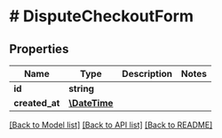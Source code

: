 # # DisputeCheckoutForm

## Properties

Name | Type | Description | Notes
------------ | ------------- | ------------- | -------------
**id** | **string** |  |
**created_at** | [**\DateTime**](\DateTime.md) |  |

[[Back to Model list]](../../README.md#models) [[Back to API list]](../../README.md#endpoints) [[Back to README]](../../README.md)

